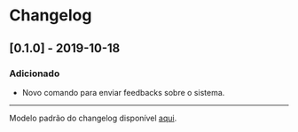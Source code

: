 # Changelog

## [0.1.0] - 2019-10-18
### Adicionado
*  Novo comando para enviar feedbacks sobre o sistema.




 ---
 Modelo padrão do changelog disponível [aqui](https://keepachangelog.com/en/0.3.0/).
